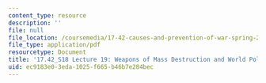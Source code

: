 ```yaml
---
content_type: resource
description: ''
file: null
file_location: /coursemedia/17-42-causes-and-prevention-of-war-spring-2018/ec9183e03eda1025f665b46b7e284bec_MIT17_42S18_lec19_MassDestruct.pdf
file_type: application/pdf
resourcetype: Document
title: '17.42_S18 Lecture 19: Weapons of Mass Destruction and World Politics'
uid: ec9183e0-3eda-1025-f665-b46b7e284bec
---
```

